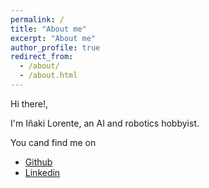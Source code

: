 ```yaml
---
permalink: /
title: "About me"
excerpt: "About me"
author_profile: true
redirect_from: 
  - /about/
  - /about.html
---
```


Hi there!,

I'm Iñaki Lorente, an AI and robotics hobbyist.

You cand find me on

- [Github](https://github.com/iggyrrieta)
- [Linkedin](https://github.com/iggyrrieta)
                 